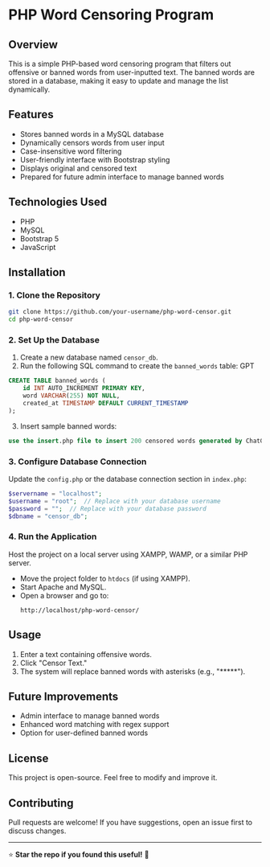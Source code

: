 # PHP Word Censoring Program

## Overview
This is a simple PHP-based word censoring program that filters out offensive or banned words from user-inputted text. The banned words are stored in a database, making it easy to update and manage the list dynamically.

## Features
- Stores banned words in a MySQL database
- Dynamically censors words from user input
- Case-insensitive word filtering
- User-friendly interface with Bootstrap styling
- Displays original and censored text
- Prepared for future admin interface to manage banned words

## Technologies Used
- PHP
- MySQL
- Bootstrap 5
- JavaScript

## Installation

### 1. Clone the Repository
```sh
git clone https://github.com/your-username/php-word-censor.git
cd php-word-censor
```

### 2. Set Up the Database
1. Create a new database named `censor_db`.
2. Run the following SQL command to create the `banned_words` table:
GPT
```sql
CREATE TABLE banned_words (
    id INT AUTO_INCREMENT PRIMARY KEY,
    word VARCHAR(255) NOT NULL,
    created_at TIMESTAMP DEFAULT CURRENT_TIMESTAMP
);

```
3. Insert sample banned words:

```sql
use the insert.php file to insert 200 censored words generated by ChatGPT
```

### 3. Configure Database Connection
Update the `config.php` or the database connection section in `index.php`:

```php
$servername = "localhost";
$username = "root";  // Replace with your database username
$password = "";  // Replace with your database password
$dbname = "censor_db";
```

### 4. Run the Application
Host the project on a local server using XAMPP, WAMP, or a similar PHP server.

- Move the project folder to `htdocs` (if using XAMPP).
- Start Apache and MySQL.
- Open a browser and go to:
  ```
  http://localhost/php-word-censor/
  ```

## Usage
1. Enter a text containing offensive words.
2. Click "Censor Text."
3. The system will replace banned words with asterisks (e.g., "*****").

## Future Improvements
- Admin interface to manage banned words
- Enhanced word matching with regex support
- Option for user-defined banned words

## License
This project is open-source. Feel free to modify and improve it.

## Contributing
Pull requests are welcome! If you have suggestions, open an issue first to discuss changes.

---

⭐ **Star the repo if you found this useful!** 🚀

